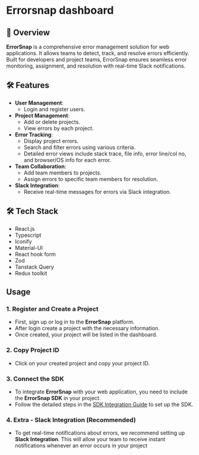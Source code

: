 # Errorsnap dashboard
## 🚀 Overview  
**ErrorSnap** is a comprehensive error management solution for web applications. It allows teams to detect, track, and resolve errors efficiently. Built for developers and project teams, ErrorSnap ensures seamless error monitoring, assignment, and resolution with real-time Slack notifications. 

## 🛠️ Features  
- **User Management**:  
  - Login and register users.  
- **Project Management**:  
  - Add or delete projects.  
  - View errors by each project.
- **Error Tracking**:  
  - Display project errors.
  - Search and filter errors using various criteria.  
  - Detailed error views include stack trace, file info, error line/col no, and browser/OS info for each error.  
- **Team Collaboration**:  
  - Add team members to projects.  
  - Assign errors to specific team members for resolution.  
- **Slack Integration**:
  - Receive real-time messages for errors via Slack integration.

## 🛠️ Tech Stack
- React.js
- Typescript
- Iconify
- Material-UI
- React hook form
- Zod
- Tanstack Query
- Redux toolkit

## Usage
### 1. **Register and Create a Project**
   - First, sign up or log in to the **ErrorSnap** platform.
   - After login create a project with the necessary information.
   - Once created, your project will be listed in the dashboard.

### 2. **Copy Project ID**
   - Click on your created project and copy your project ID.

### 3. **Connect the SDK**
   - To integrate **ErrorSnap** with your web application, you need to include the **ErrorSnap SDK** in your project.
   - Follow the detailed steps in the [SDK Integration Guide](https://github.com/yourusername/errorsnap-sdk) to set up the SDK.

### 4. **Extra - Slack Integration (Recommended)**
   - To get real-time notifications about errors, we recommend setting up **Slack Integration**. This will allow your team to receive instant notifications whenever an error occurs in your project
